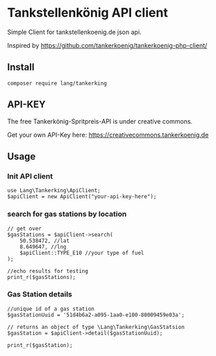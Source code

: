 # Tankstellenkönig API client

Simple Client for tankstellenkoenig.de json api. 

Inspired by https://github.com/tankerkoenig/tankerkoenig-php-client/


## Install

```
composer require lang/tankerking
```
## API-KEY
The free Tankerkönig-Spritpreis-API is under creative commons.

Get your own API-Key here: 
https://creativecommons.tankerkoenig.de

## Usage
### Init API client
```
use Lang\Tankerking\ApiClient;
$apiClient = new ApiClient("your-api-key-here");
```

### search for gas stations by location
``` 
// get over
$gasStations = $apiClient->search(
	50.538472, //lat
	8.649647, //lng
	$apiClient::TYPE_E10 //your type of fuel
);

//echo results for testing
print_r($gasStations);
```

### Gas Station details
```  
//unique id of a gas station
$gasStationUuid = '51d4b6a2-a095-1aa0-e100-80009459e03a';

// returns an object of type \Lang\Tankerking\GasStatsion
$gasStation = $apiClient->detail($gasStationUuid);
 
print_r($gasStation);
```

